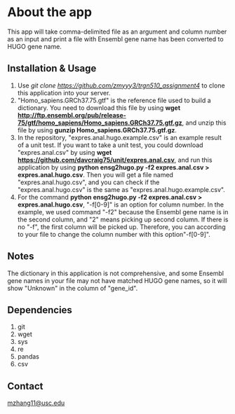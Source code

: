 About the app
======
This app will take comma-delimited file as an argument and column number as an input and print a file with Ensembl gene name has been converted to HUGO gene name.

Installation & Usage
-------
1.  Use *git clone https://github.com/zmyyy3/trgn510_assignment4* to clone this application into your server.
2.  "Homo_sapiens.GRCh37.75.gtf" is the reference file used to build a dictionary. You need to download this file by using **wget http://ftp.ensembl.org/pub/release-75/gtf/homo_sapiens/Homo_sapiens.GRCh37.75.gtf.gz**, and unzip this file by using **gunzip Homo_sapiens.GRCh37.75.gtf.gz**.
3.  In the repository, "expres.anal.hugo.example.csv" is an example result of a unit test. If you want to take a unit test, you could download "expres.anal.csv" by using **wget https://github.com/davcraig75/unit/expres.anal.csv**, and run this application by using **python ensg2hugo.py -f2 expres.anal.csv > expres.anal.hugo.csv**. Then you will get a file named "expres.anal.hugo.csv", and you can check if the "expres.anal.hugo.csv" is the same as "expres.anal.hugo.example.csv".
4.  For the command **python ensg2hugo.py -f2 expres.anal.csv > expres.anal.hugo.csv**, "-f[0-9]" is an option for column number. In the example, we used command "-f2" because the Ensembl gene name is in the second column, and "2" means picking up second column. If there is no "-f", the first column will be picked up. Therefore, you can according to your file to change the column number with this option"-f[0-9]".

Notes
----------
The dictionary in this application is not comprehensive, and some Ensembl gene names in your file may not have matched HUGO gene names, so it will show "Unknown" in the column of "gene_id".

Dependencies
----------
1.  git
2.  wget
3.  sys
4.  re
5.  pandas
6.  csv

Contact
--------
mzhang11@usc.edu
